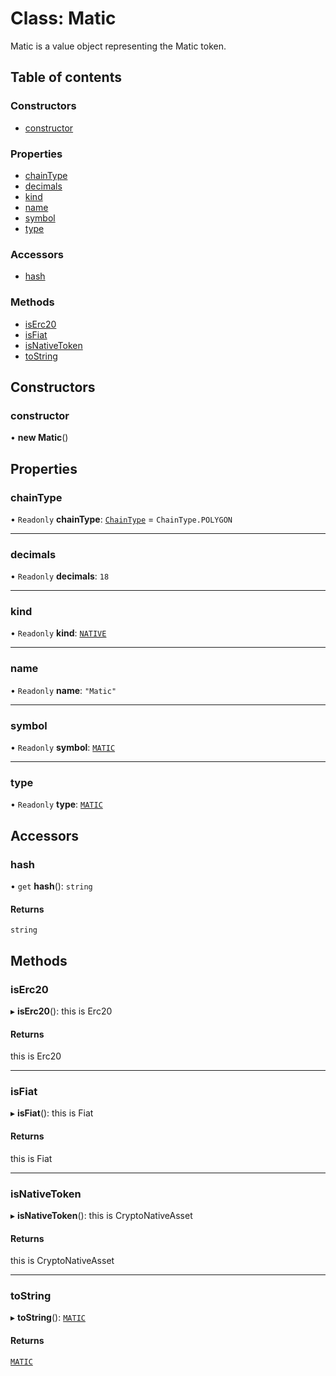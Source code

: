 # Class: Matic

Matic is a value object representing the Matic token.

## Table of contents

### Constructors

- [constructor](Matic.md#constructor)

### Properties

- [chainType](Matic.md#chaintype)
- [decimals](Matic.md#decimals)
- [kind](Matic.md#kind)
- [name](Matic.md#name)
- [symbol](Matic.md#symbol)
- [type](Matic.md#type)

### Accessors

- [hash](Matic.md#hash)

### Methods

- [isErc20](Matic.md#iserc20)
- [isFiat](Matic.md#isfiat)
- [isNativeToken](Matic.md#isnativetoken)
- [toString](Matic.md#tostring)

## Constructors

### constructor

• **new Matic**()

## Properties

### chainType

• `Readonly` **chainType**: [`ChainType`](../enums/ChainType.md) = `ChainType.POLYGON`

___

### decimals

• `Readonly` **decimals**: ``18``

___

### kind

• `Readonly` **kind**: [`NATIVE`](../enums/Kind.md#native)

___

### name

• `Readonly` **name**: ``"Matic"``

___

### symbol

• `Readonly` **symbol**: [`MATIC`](../enums/WellKnownSymbols.md#matic)

___

### type

• `Readonly` **type**: [`MATIC`](../enums/NativeType.md#matic)

## Accessors

### hash

• `get` **hash**(): `string`

#### Returns

`string`

## Methods

### isErc20

▸ **isErc20**(): this is Erc20

#### Returns

this is Erc20

___

### isFiat

▸ **isFiat**(): this is Fiat

#### Returns

this is Fiat

___

### isNativeToken

▸ **isNativeToken**(): this is CryptoNativeAsset

#### Returns

this is CryptoNativeAsset

___

### toString

▸ **toString**(): [`MATIC`](../enums/WellKnownSymbols.md#matic)

#### Returns

[`MATIC`](../enums/WellKnownSymbols.md#matic)

